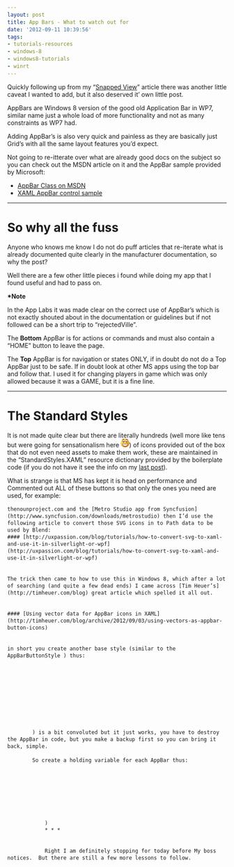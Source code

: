 ```yaml
---
layout: post
title: App Bars - What to watch out for
date: '2012-09-11 10:39:56'
tags:
- tutorials-resources
- windows-8
- windows8-tutorials
- winrt
---
```


Quickly following up from my “[Snapped View](http://bit.ly/QCeDr6)” article there was another little caveat I wanted to add, but it also deserved it’ own little post.

AppBars are Windows 8 version of the good old Application Bar in WP7, similar name just a whole load of more functionality and not as many constraints as WP7 had.

Adding AppBar’s is also very quick and painless as they are basically just Grid’s with all the same layout features you’d expect.

Not going to re-itterate over what are already good docs on the subject so you can check out the MSDN article on it and the AppBar sample provided by Microsoft:

-  [AppBar Class on MSDN](http://bit.ly/QCiCnB)
-  [XAML AppBar control sample](http://bit.ly/QgDvR1)

* * *

# So why all the fuss

Anyone who knows me know I do not do puff articles that re-iterate what is already documented quite clearly in the manufacturer documentation, so why the post?

Well there are a few other little pieces i found while doing my app that I found useful and had to pass on.

**\*Note**

In the App Labs it was made clear on the correct use of AppBar’s which is not exactly shouted about in the documentation or guidelines but if not followed can be a short trip to “rejectedVille”.

The **Bottom** AppBar is for actions or commands and must also contain a “HOME” button to leave the page.

The **Top** AppBar is for navigation or states ONLY, if in doubt do not do a Top AppBar just to be safe.  If in doubt look at other MS apps using the top bar and follow that.  I used it for changing players in game which was only allowed because it was a GAME, but it is a fine line.

* * *

# The Standard Styles

It is not made quite clear but there are literally hundreds (well more like tens but were going for sensationalism here ![Open-mouthed smile](/Images/wordpress/2012/09/wlEmoticon-openmouthedsmile3.png)) of icons provided out of the box that do not even need assets to make them work, these are maintained in the “StandardStyles.XAML” resource dictionary provided by the boilerplate code (if you do not have it see the info on my [last post](http://bit.ly/QCeDr6)).

What is strange is that MS has kept it is head on performance and Commented out ALL of these buttons so that only the ones you need are used, for example:

    thenounproject.com and the [Metro Studio app from Syncfusion](http://www.syncfusion.com/downloads/metrostudio) then I’d use the following article to convert those SVG icons in to Path data to be used by Blend:
    #### [http://uxpassion.com/blog/tutorials/how-to-convert-svg-to-xaml-and-use-it-in-silverlight-or-wpf](http://uxpassion.com/blog/tutorials/how-to-convert-svg-to-xaml-and-use-it-in-silverlight-or-wpf)
    
    
    The trick then came to how to use this in Windows 8, which after a lot of searching (and quite a few dead ends) I came across [Tim Heuer’s](http://timheuer.com/blog) great article which spelled it all out.
    
    
    #### [Using vector data for AppBar icons in XAML](http://timheuer.com/blog/archive/2012/09/03/using-vectors-as-appbar-button-icons)
    
    
    in short you create another base style (similar to the AppBarButtonStyle ) thus:
    
    
    
    
        
        
            
            
                
            
            ) is a bit convoluted but it just works, you have to destroy the AppBar in code, but you make a backup first so you can bring it back, simple.
            
            So create a holding variable for each AppBar thus:
            
            
            
            
                
                
                    
                
                )
                * * *
                
                
                Right I am definitely stopping for today before My boss notices.  But there are still a few more lessons to follow.
                
            
            
            
        
        
    
    
    

